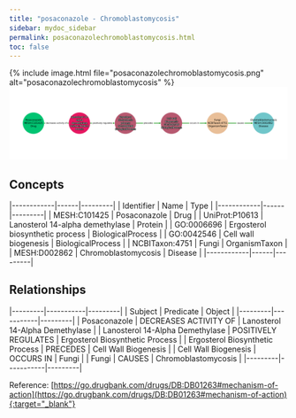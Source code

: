 ```yaml
---
title: "posaconazole - Chromoblastomycosis"
sidebar: mydoc_sidebar
permalink: posaconazolechromoblastomycosis.html
toc: false 
---
```


{% include image.html file="posaconazolechromoblastomycosis.png" alt="posaconazolechromoblastomycosis" %}![Path Visualization](/images/posaconazolechromoblastomycosis.png)

## Concepts

|------------|------|---------|
| Identifier | Name | Type    |
|------------|------|---------|
| MESH:C101425 | Posaconazole | Drug |
| UniProt:P10613 | Lanosterol 14-alpha demethylase | Protein |
| GO:0006696 | Ergosterol biosynthetic process | BiologicalProcess |
| GO:0042546 | Cell wall biogenesis | BiologicalProcess |
| NCBITaxon:4751 | Fungi | OrganismTaxon |
| MESH:D002862 | Chromoblastomycosis | Disease |
|------------|------|---------|

## Relationships

|---------|-----------|---------|
| Subject | Predicate | Object  |
|---------|-----------|---------|
| Posaconazole | DECREASES ACTIVITY OF | Lanosterol 14-Alpha Demethylase |
| Lanosterol 14-Alpha Demethylase | POSITIVELY REGULATES | Ergosterol Biosynthetic Process |
| Ergosterol Biosynthetic Process | PRECEDES | Cell Wall Biogenesis |
| Cell Wall Biogenesis | OCCURS IN | Fungi |
| Fungi | CAUSES | Chromoblastomycosis |
|---------|-----------|---------|

Reference: [https://go.drugbank.com/drugs/DB:DB01263#mechanism-of-action](https://go.drugbank.com/drugs/DB:DB01263#mechanism-of-action){:target="_blank"}